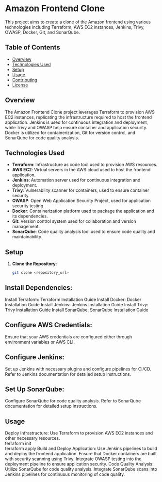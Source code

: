 # Amazon Frontend Clone

This project aims to create a clone of the Amazon frontend using various technologies including Terraform, AWS EC2 instances, Jenkins, Trivy, OWASP, Docker, Git, and SonarQube.

## Table of Contents

- [Overview](#overview)
- [Technologies Used](#technologies-used)
- [Setup](#setup)
- [Usage](#usage)
- [Contributing](#contributing)
- [License](#license)

## Overview

The Amazon Frontend Clone project leverages Terraform to provision AWS EC2 instances, replicating the infrastructure required to host the frontend application. Jenkins is used for continuous integration and deployment, while Trivy and OWASP help ensure container and application security. Docker is utilized for containerization, Git for version control, and SonarQube for code quality analysis.

## Technologies Used

- **Terraform**: Infrastructure as code tool used to provision AWS resources.
- **AWS EC2**: Virtual servers in the AWS cloud used to host the frontend application.
- **Jenkins**: Automation server used for continuous integration and deployment.
- **Trivy**: Vulnerability scanner for containers, used to ensure container security.
- **OWASP**: Open Web Application Security Project, used for application security testing.
- **Docker**: Containerization platform used to package the application and its dependencies.
- **Git**: Version control system used for collaboration and version management.
- **SonarQube**: Code quality analysis tool used to ensure code quality and maintainability.

## Setup

1. **Clone the Repository**: 
   ```bash
   git clone <repository_url>

   
## Install Dependencies:
Install Terraform: Terraform Installation Guide
Install Docker: Docker Installation Guide
Install Jenkins: Jenkins Installation Guide
Install Trivy: Trivy Installation Guide
Install SonarQube: SonarQube Installation Guide
## Configure AWS Credentials:
Ensure that your AWS credentials are configured either through environment variables or AWS CLI.
## Configure Jenkins:
Set up Jenkins with necessary plugins and configure pipelines for CI/CD. Refer to Jenkins documentation for detailed setup instructions.
## Set Up SonarQube:
Configure SonarQube for code quality analysis. Refer to SonarQube documentation for detailed setup instructions.
## Usage
Deploy Infrastructure:
Use Terraform to provision AWS EC2 instances and other necessary resources.<br>
  terraform init<br>
  terraform apply
Build and Deploy Application:
Use Jenkins pipelines to build and deploy the frontend application.
Ensure that Docker containers are built with security scanning using Trivy.
Integrate OWASP testing into the deployment pipeline to ensure application security.
Code Quality Analysis:
Utilize SonarQube for code quality analysis. Integrate SonarQube scans into Jenkins pipelines for continuous monitoring of code quality.
